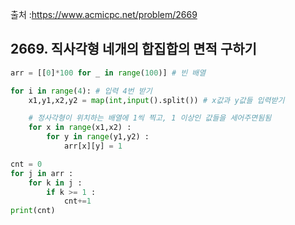 출처 :https://www.acmicpc.net/problem/2669



## 2669. 직사각형 네개의 합집합의 면적 구하기
```python
arr = [[0]*100 for _ in range(100)] # 빈 배열

for i in range(4): # 입력 4번 받기
    x1,y1,x2,y2 = map(int,input().split()) # x값과 y값들 입력받기

    # 정사각형이 위치하는 배열에 1씩 찍고, 1 이상인 값들을 세어주면됨됨
    for x in range(x1,x2) :
        for y in range(y1,y2) :
            arr[x][y] = 1

cnt = 0
for j in arr :
    for k in j :
        if k >= 1 :
            cnt+=1
print(cnt)

```

